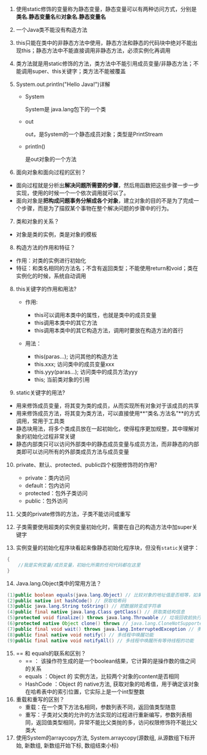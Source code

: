 1. 使用static修饰的变量称为静态变量，静态变量可以有两种访问方式，分别是**类名.静态变量名**和**对象名.静态变量名**

2. 一个Java类不能没有构造方法

3. this只能在类中的非静态方法中使用，静态方法和静态的代码块中绝对不能出现this；静态方法中不能直接调用非静态方法，必须实例化再调用

4. 类方法就是用static修饰的方法，类方法中不能引用成员变量/非静态方法；不能调用super、this关键字；类方法不能被覆盖

5. System.out.println("Hello Java!")详解

   - System

     System是 java.lang包下的一个类

   - out

     out，是System的一个静态成员对象；类型是PrintStream 

   - println()

     是out对象的一个方法 

6. 面向对象和面向过程的区别？

- 面向过程就是分析出**解决问题所需要的步骤**，然后用函数把这些步骤一步一步实现，使用的时候一个一个依次调用就可以了。
- 面向对象是**把构成问题事务分解成各个对象**，建立对象的目的不是为了完成一个步骤，而是为了描叙某个事物在整个解决问题的步骤中的行为。

7. 类和对象的关系？

- 对象是类的实例，类是对象的模板

8. 构造方法的作用和特征？

- 作用：对类的实例进行初始化
- 特征：和类名相同的方法名；不含有返回类型；不能使用return和void；类在实例化的时候，系统自动调用

8. this关键字的作用和用法?

   - 作用:
     - this可以调用本类中的属性，也就是类中的成员变量
     - this调用本类中的其它方法
     - this调用本类中的其它构造方法，调用时要放在构造方法的首行

   - 用法：
     - this(paras…); 访问其他的构造方法
     - this.xxx; 访问类中的成员变量xxx
     - this.yyy(paras…); 访问类中的成员方法yyy
     - this; 当前类对象的引用

9. static关键字的用法?

- 用来修饰成员变量，将其变为类的成员，从而实现所有对象对于该成员的共享
- 用来修饰成员方法，将其变为类方法，可以直接使用**“类名.方法名”**的方式调用，常用于工具类
- 静态块用法，将多个类成员放在一起初始化，使得程序更加规整，其中理解对象的初始化过程非常关键
- 静态内部类只可以访问外部类中的静态成员变量与成员方法，而非静态的内部类即可以访问所有的外部类成员方法与成员变量

10. private、默认、protected、public四个权限修饰符的作用?

    - private：类内访问
    - default：包内访问
    - protected：包外子类访问
    - public：包外访问

11. 父类的private修饰的方法，子类不能访问或重写

12. 子类需要使用超类的实例变量初始化时，需要在自己的构造方法中加super关键字

13. 实例变量的初始化程序块看起来像静态初始化程序块，但没有`static`关键字：

```java
{
	//我是实例变量/成员变量，初始化所需的任何代码都在这里
}
```

14. Java.lang.Object类中的常用方法？

```java
(1)public boolean equals(java.lang.Object) // 比较对象的地址值是否相等，如果子类重写，则比较对象的内容是否相等；
(2)public native int hashCode() // 获取哈希码
(3)public java.lang.String toString() // 把数据转变成字符串
(4)public final native java.lang.Class getClass() // 获取类结构信息
(5)protected void finalize() throws java.lang.Throwable // 垃圾回收前执行的方法
(6)protected native Object clone() throws // java.lang.CloneNotSupportedException 克隆
(7)public final void wait() throws java.lang.InterruptedException // 多线程中等待功能
(8)public final native void notify() // 多线程中唤醒功能
(9)public final native void notifyAll() // 多线程中唤醒所有等待线程的功能
```

15. == 和 equals的联系和区别？
    - == ： 该操作符生成的是一个boolean结果，它计算的是操作数的值之间的关系
    - equals ：Object 的 实例方法，比较两个对象的content是否相同
    - HashCode ：Object 的 native方法, 获取对象的哈希值，用于确定该对象在哈希表中的索引位置，它实际上是一个int型整数
16. 重载和重写的区别？
    - 重载：在一个类下方法名相同，参数列表不同，返回值类型随意
    - 重写：子类对父类的允许的方法实现的过程进行重新编写，参数列表相同，返回值类型相同，异常不能比父类抛的多，访问权限修饰符不能比父类大
17. 使用System的arraycopy方法, System.arraycopy(源数组, 从源数组下标开始, 新数组, 新数组开始下标, 数组结束小标)